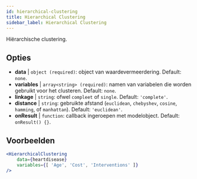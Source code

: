 ```yaml
---
id: hierarchical-clustering
title: Hierarchical Clustering
sidebar_label: Hierarchical Clustering
---
```


Hiërarchische clustering.

## Opties

* __data__ | `object (required)`: object van waardevermeerdering. Default: `none`.
* __variables__ | `array<string> (required)`: namen van variabelen die worden gebruikt voor het clusteren. Default: `none`.
* __linkage__ | `string`: ofwel `compleet` of `single`. Default: `'complete'`.
* __distance__ | `string`: gebruikte afstand (`euclidean`, `chebyshev`, `cosine`, `hamming`, of `manhattan`). Default: `'euclidean'`.
* __onResult__ | `function`: callback ingeroepen met modelobject. Default: `onResult() {}`.


## Voorbeelden

```jsx live
<HierarchicalClustering 
    data={heartdisease} 
    variables={[ 'Age', 'Cost', 'Interventions' ]}
/>
```

